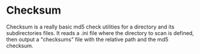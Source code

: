 # Checksum

Checksum is a really basic md5 check utilities for a directory and its subdirectories files. It reads a .ini file where the directory to scan is defined, then output a "checksums" file with the relative path and the md5 checksum.